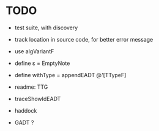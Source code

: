 # TODO

- test suite, with discovery
- track location in source code, for better error message

- use algVariantF
- define ε = EmptyNote
- define withType = appendEADT @'[TTypeF] 
- readme: TTG

- traceShowIdEADT
- haddock

- GADT ?
